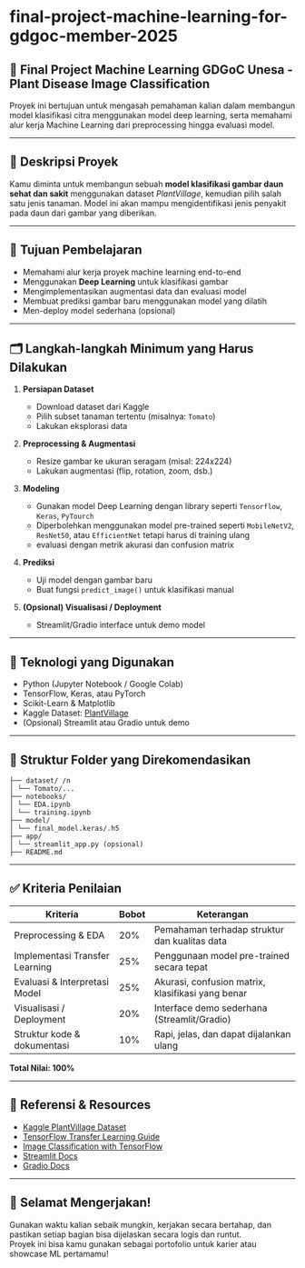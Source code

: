 # final-project-machine-learning-for-gdgoc-member-2025

## 🌿 Final Project Machine Learning GDGoC Unesa - Plant Disease Image Classification

Proyek ini bertujuan untuk mengasah pemahaman kalian dalam membangun model klasifikasi citra menggunakan model deep learning, serta memahami alur kerja Machine Learning dari preprocessing hingga evaluasi model.

---

## 📌 Deskripsi Proyek

Kamu diminta untuk membangun sebuah **model klasifikasi gambar daun sehat dan sakit** menggunakan dataset *PlantVillage*, kemudian pilih salah satu jenis tanaman. Model ini akan mampu mengidentifikasi jenis penyakit pada daun dari gambar yang diberikan.

---

## 🎯 Tujuan Pembelajaran

- Memahami alur kerja proyek machine learning end-to-end
- Menggunakan **Deep Learning** untuk klasifikasi gambar
- Mengimplementasikan augmentasi data dan evaluasi model
- Membuat prediksi gambar baru menggunakan model yang dilatih
- Men-deploy model sederhana (opsional)

---

## 🗂️ Langkah-langkah Minimum yang Harus Dilakukan

1. **Persiapan Dataset**
   - Download dataset dari Kaggle
   - Pilih subset tanaman tertentu (misalnya: `Tomato`)
   - Lakukan eksplorasi data

2. **Preprocessing & Augmentasi**
   - Resize gambar ke ukuran seragam (misal: 224x224)
   - Lakukan augmentasi (flip, rotation, zoom, dsb.)

3. **Modeling**
   - Gunakan model Deep Learning dengan library seperti `Tensorflow`, `Keras`, `PyTourch`
   - Diperbolehkan menggunakan model pre-trained seperti `MobileNetV2`, `ResNet50`, atau `EfficientNet`  tetapi harus di training ulang
   - evaluasi dengan metrik akurasi dan confusion matrix

4. **Prediksi**
   - Uji model dengan gambar baru
   - Buat fungsi `predict_image()` untuk klasifikasi manual

5. **(Opsional) Visualisasi / Deployment**
   - Streamlit/Gradio interface untuk demo model

---

## 🧰 Teknologi yang Digunakan

- Python (Jupyter Notebook / Google Colab)
- TensorFlow, Keras, atau PyTorch
- Scikit-Learn & Matplotlib
- Kaggle Dataset: [PlantVillage](https://www.kaggle.com/datasets/emmarex/plantdisease)
- (Opsional) Streamlit atau Gradio untuk demo

---

## 📁 Struktur Folder yang Direkomendasikan
```
├── dataset/ /n
│ └── Tomato/...
├── notebooks/
│ └── EDA.ipynb
│ └── training.ipynb
├── model/
│ └── final_model.keras/.h5
├── app/
│ └── streamlit_app.py (opsional)
├── README.md
```
---

## ✅ Kriteria Penilaian

| Kriteria                        | Bobot | Keterangan |
|--------------------------------|--------|------------|
| Preprocessing & EDA            | 20%    | Pemahaman terhadap struktur dan kualitas data |
| Implementasi Transfer Learning| 25%    | Penggunaan model pre-trained secara tepat |
| Evaluasi & Interpretasi Model  | 25%    | Akurasi, confusion matrix, klasifikasi yang benar |
| Visualisasi / Deployment       | 20%    | Interface demo sederhana (Streamlit/Gradio) |
| Struktur kode & dokumentasi    | 10%    | Rapi, jelas, dan dapat dijalankan ulang |

**Total Nilai: 100%**

---

## 🔗 Referensi & Resources

- [Kaggle PlantVillage Dataset](https://www.kaggle.com/datasets/emmarex/plantdisease)
- [TensorFlow Transfer Learning Guide](https://www.tensorflow.org/tutorials/images/transfer_learning)
- [Image Classification with TensorFlow](https://www.tensorflow.org/tutorials/images/classification)
- [Streamlit Docs](https://docs.streamlit.io/)
- [Gradio Docs](https://www.gradio.app/guides)

---

## 🌱 Selamat Mengerjakan!

Gunakan waktu kalian sebaik mungkin, kerjakan secara bertahap, dan pastikan setiap bagian bisa dijelaskan secara logis dan runtut.  
Proyek ini bisa kamu gunakan sebagai portofolio untuk karier atau showcase ML pertamamu!
